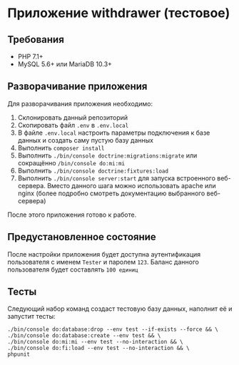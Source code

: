 # Приложение withdrawer (тестовое)

## Требования

* PHP 7.1+
* MySQL 5.6+ или MariaDB 10.3+

## Разворачивание приложения

Для разворачивания приложения необходимо:
1. Склонировать данный репозиторий
2. Скопировать файл `.env` в `.env.local`
3. В файле `.env.local` настроить параметры подключения к базе данных и создать саму пустую базу данных
4. Выполнить `composer install`
5. Выполнить `./bin/console doctrine:migrations:migrate` или сокращённо `/bin/console do:mi:mi`
6. Выполнить `./bin/console doctrine:fixtures:load`
7. Выполнить `./bin/console server:start` для запуска встроенного веб-сервера. Вместо данного шага можно использовать apache или nginx (более подробно смотреть документацию выбранного веб-сервера)

После этого приложения готово к работе.

## Предустановленное состояние

После настройки приложения будет доступна аутентификация пользователя с именем `Tester` и паролем `123`.
Баланс данного пользователя будет составлять `100 единиц`

## Тесты

Следующий набор команд создаст тестовую базу данных, наполнит её и запустит тесты:
```
./bin/console do:database:drop --env test --if-exists --force && \
./bin/console do:database:create --env test && \
./bin/console do:mi:mi --env test --no-interaction && \
./bin/console do:fi:load --env test --no-interaction && \
phpunit
```